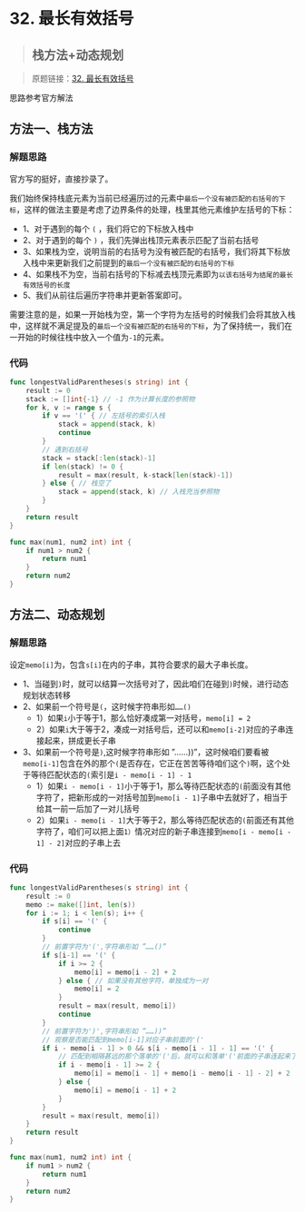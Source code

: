 # 32. 最长有效括号
> ## 栈方法+动态规划

> 原题链接：[32. 最长有效括号](https://leetcode-cn.com/problems/longest-valid-parentheses/)

思路参考官方解法

## 方法一、栈方法
### 解题思路
官方写的挺好，直接抄录了。

我们始终保持栈底元素为当前已经遍历过的元素中``最后一个没有被匹配的右括号的下标``，这样的做法主要是考虑了边界条件的处理，栈里其他元素维护左括号的下标：

* 1、对于遇到的每个 ``(`` ，我们将它的下标放入栈中
* 2、对于遇到的每个 ``)`` ，我们先弹出栈顶元素表示匹配了当前右括号
* 3、如果栈为空，说明当前的右括号为没有被匹配的右括号，我们将其下标放入栈中来更新我们之前提到的``最后一个没有被匹配的右括号的下标``
* 4、如果栈不为空，当前右括号的下标减去栈顶元素即为``以该右括号为结尾的最长有效括号的长度``
* 5、我们从前往后遍历字符串并更新答案即可。

需要注意的是，如果一开始栈为空，第一个字符为左括号的时候我们会将其放入栈中，这样就不满足提及的``最后一个没有被匹配的右括号的下标``，为了保持统一，我们在一开始的时候往栈中放入一个值为``-1``的元素。

### 代码
```go
func longestValidParentheses(s string) int {
	result := 0
	stack := []int{-1} // -1 作为计算长度的参照物
	for k, v := range s {
		if v == '(' { // 左括号的索引入栈
			stack = append(stack, k)
			continue
		}
		// 遇到右括号
		stack = stack[:len(stack)-1]
		if len(stack) != 0 {
			result = max(result, k-stack[len(stack)-1])
		} else { // 栈空了
			stack = append(stack, k) // 入栈充当参照物
		}
	}
	return result
}

func max(num1, num2 int) int {
	if num1 > num2 {
		return num1
	}
	return num2
}
```
## 方法二、动态规划
### 解题思路

设定``memo[i]``为，包含``s[i]``在内的子串，其符合要求的最大子串长度。

* 1、当碰到``)``时，就可以结算一次括号对了，因此咱们在碰到``)``时候，进行动态规划状态转移
* 2、如果前一个符号是``(``，这时候字符串形如``……()``
    * 1）如果``i``小于等于1，那么恰好凑成第一对括号，``memo[i] = 2``
    * 2）如果``i``大于等于2，凑成一对括号后，还可以和``memo[i-2]``对应的子串连接起来，拼成更长子串
* 3、如果前一个符号是``)``,这时候字符串形如 ”……))”，这时候咱们要看被``memo[i-1]``包含在外的那个``(``是否存在，它正在苦苦等待咱们这个``)``啊，这个处于等待匹配状态的``(``索引是``i - memo[i - 1] - 1``
    * 1）如果``i - memo[i - 1]``小于等于1，那么等待匹配状态的``(``前面没有其他字符了，把新形成的一对括号加到``memo[i - 1]``子串中去就好了，相当于给其一前一后加了一对儿括号
    * 2）如果``i - memo[i - 1]``大于等于2，那么等待匹配状态的``(``前面还有其他字符了，咱们可以把上面``1）``情况对应的新子串连接到``memo[i - memo[i - 1] - 2]``对应的子串上去

### 代码
```go
func longestValidParentheses(s string) int {
	result := 0
	memo := make([]int, len(s))
	for i := 1; i < len(s); i++ {
		if s[i] == '(' {
			continue
		}
		// 前置字符为'(',字符串形如 ”……()”
		if s[i-1] == '(' {
			if i >= 2 {
				memo[i] = memo[i - 2] + 2
			} else { // 如果没有其他字符，单独成为一对
				memo[i] = 2
			}
			result = max(result, memo[i])
			continue
		}
		// 前置字符为')',字符串形如 ”……))”
		// 观察是否能匹配到memo[i-1]对应子串前面的'('
		if i - memo[i - 1] > 0 && s[i - memo[i - 1] - 1] == '(' {
			// 匹配到相隔甚远的那个落单的'('后，就可以和落单'('前面的子串连起来了
			if i - memo[i - 1] >= 2 {
				memo[i] = memo[i - 1] + memo[i - memo[i - 1] - 2] + 2
			} else {
				memo[i] = memo[i - 1] + 2
			}
		}
		result = max(result, memo[i])
	}
	return result
}

func max(num1, num2 int) int {
	if num1 > num2 {
		return num1
	}
	return num2
}
```
